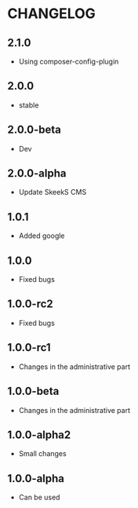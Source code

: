 CHANGELOG
==============

2.1.0
-----------------
  * Using composer-config-plugin
  
2.0.0
-----------------
  * stable
  
2.0.0-beta
-----------------
  * Dev
  
2.0.0-alpha
-----------------
  * Update SkeekS CMS
  
1.0.1
-----------------
  * Added google

1.0.0
-----------------
  * Fixed bugs

1.0.0-rc2
-----------------
  * Fixed bugs

1.0.0-rc1
-----------------
  * Changes in the administrative part

1.0.0-beta
-----------------
  * Changes in the administrative part

1.0.0-alpha2
-----------------
  * Small changes

1.0.0-alpha
-----------------
  * Can be used
